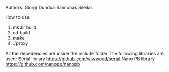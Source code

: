 Authors:
	Giorgi Dundua
	Saimonas Sileikis

How to use:
1. mkdir build
2. cd build
3. make
4. ./proxy

All the depedencies are inside the include folder
The following libraries are used:
Serial library https://github.com/wjwwood/serial
Nano PB library https://github.com/nanopb/nanopb
